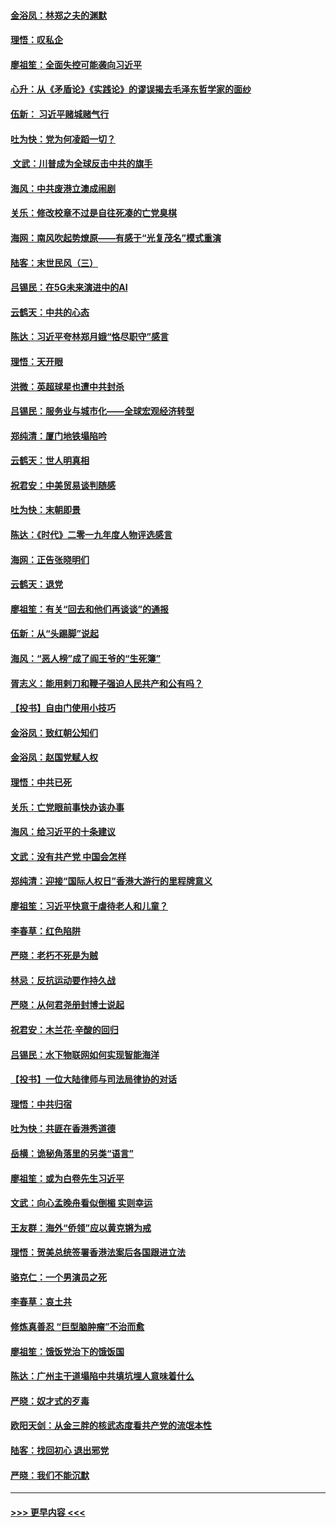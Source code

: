 #### [金浴凤：林郑之夫的渊默](../pages/nsc993/n11737735.md?t=12222111) 
#### [理悟：叹私企](../pages/nsc993/n11737715.md?t=12222111) 
#### [廖祖笙：全面失控可能袭向习近平](../pages/nsc993/n11737704.md?t=12222111) 
#### [心升：从《矛盾论》《实践论》的谬误揭去毛泽东哲学家的面纱](../pages/nsc993/n11736962.md?t=12222111) 
#### [伍新： 习近平赌城赌气行](../pages/nsc993/n11736929.md?t=12222111) 
#### [吐为快：党为何凌蹈一切？](../pages/nsc993/n11736915.md?t=12222111) 
#### [ 文武：川普成为全球反击中共的旗手](../pages/nsc993/n11736882.md?t=12222111) 
#### [海风：中共废港立澳成闹剧](../pages/nsc993/n11735857.md?t=12222111) 
#### [关乐：修改校章不过是自往死凑的亡党臭棋](../pages/nsc993/n11735097.md?t=12222111) 
#### [海网：南风吹起势燎原——有感于“光复茂名”模式重演](../pages/nsc993/n11732308.md?t=12222111) 
#### [陆客：末世民风（三）](../pages/nsc993/n11732211.md?t=12222111) 
#### [吕锡民：在5G未来演进中的AI](../pages/nsc993/n11730010.md?t=12222111) 
#### [云鹤天：中共的心态](../pages/nsc993/n11729906.md?t=12222111) 
#### [陈达：习近平夸林郑月娥“恪尽职守”感言](../pages/nsc993/n11729881.md?t=12222111) 
#### [理悟：天开眼](../pages/nsc993/n11729699.md?t=12222111) 
#### [洪微：英超球星也遭中共封杀](../pages/nsc993/n11727243.md?t=12222111) 
#### [吕锡民：服务业与城市化——全球宏观经济转型](../pages/nsc993/n11725845.md?t=12222111) 
#### [郑纯清：厦门地铁塌陷吟](../pages/nsc993/n11725813.md?t=12222111) 
#### [云鹤天：世人明真相](../pages/nsc993/n11725621.md?t=12222111) 
#### [祝君安：中美贸易谈判随感](../pages/nsc993/n11725609.md?t=12222111) 
#### [吐为快：末朝即景](../pages/nsc993/n11723365.md?t=12222111) 
#### [陈达：《时代》二零一九年度人物评选感言](../pages/nsc993/n11723337.md?t=12222111) 
#### [海网：正告张晓明们](../pages/nsc993/n11723228.md?t=12222111) 
#### [云鹤天：退党](../pages/nsc993/n11723056.md?t=12222111) 
#### [廖祖笙：有关“回去和他们再谈谈”的通报](../pages/nsc993/n11722442.md?t=12222111) 
#### [伍新：从“头踢脚”说起](../pages/nsc993/n11722429.md?t=12222111) 
#### [海风：“恶人榜”成了阎王爷的“生死簿”](../pages/nsc993/n11722272.md?t=12222111) 
#### [胥志义：能用剌刀和鞭子强迫人民共产和公有吗？](../pages/nsc993/n11720569.md?t=12222111) 
#### [【投书】自由门使用小技巧](../pages/nsc993/n11720180.md?t=12222111) 
#### [金浴凤：致红朝公知们](../pages/nsc993/n11720563.md?t=12222111) 
#### [金浴凤：赵国党赋人权](../pages/nsc993/n11720533.md?t=12222111) 
#### [理悟：中共已死](../pages/nsc993/n11720233.md?t=12222111) 
#### [关乐：亡党眼前事快办该办事](../pages/nsc993/n11719160.md?t=12222111) 
#### [海风：给习近平的十条建议](../pages/nsc993/n11717616.md?t=12222111) 
#### [文武：没有共产党 中国会怎样](../pages/nsc993/n11717584.md?t=12222111) 
#### [郑纯清：迎接“国际人权日”香港大游行的里程牌意义](../pages/nsc993/n11717417.md?t=12222111) 
#### [廖祖笙：习近平快意于虐待老人和儿童？](../pages/nsc993/n11715313.md?t=12222111) 
#### [李春草：红色陷阱](../pages/nsc993/n11715029.md?t=12222111) 
#### [严晓：老朽不死是为贼](../pages/nsc993/n11712910.md?t=12222111) 
#### [林忌：反抗运动要作持久战](../pages/nsc993/n11712623.md?t=12222111) 
#### [严晓：从何君尧册封博士说起](../pages/nsc993/n11712465.md?t=12222111) 
#### [祝君安：木兰花·辛酸的回归](../pages/nsc993/n11712381.md?t=12222111) 
#### [吕锡民：水下物联网如何实现智能海洋](../pages/nsc993/n11711158.md?t=12222111) 
#### [【投书】一位大陆律师与司法局律协的对话](../pages/nsc993/n11709675.md?t=12222111) 
#### [理悟：中共归宿](../pages/nsc993/n11710059.md?t=12222111) 
#### [吐为快：共匪在香港秀道德](../pages/nsc993/n11709979.md?t=12222111) 
#### [岳横：诡秘角落里的另类“语言”](../pages/nsc993/n11709792.md?t=12222111) 
#### [廖祖笙：或为白卷先生习近平](../pages/nsc993/n11708330.md?t=12222111) 
#### [文武：向心孟晚舟看似倒楣 实则幸运](../pages/nsc993/n11708236.md?t=12222111) 
#### [王友群：海外“侨领”应以黄克锵为戒](../pages/nsc993/n11706176.md?t=12222111) 
#### [理悟：贺美总统签署香港法案后各国跟进立法](../pages/nsc993/n11706853.md?t=12222111) 
#### [骆克仁：一个男演员之死](../pages/nsc993/n11706677.md?t=12222111) 
#### [李春草：哀土共](../pages/nsc993/n11706255.md?t=12222111) 
#### [修炼真善忍 “巨型脑肿瘤”不治而愈](../pages/nsc993/n11705340.md?t=12222111) 
#### [廖祖笙：饿饭党治下的饿饭国](../pages/nsc993/n11705085.md?t=12222111) 
#### [陈达：广州主干道塌陷中共填坑埋人意味着什么](../pages/nsc993/n11705046.md?t=12222111) 
#### [严晓：奴才式的歹毒](../pages/nsc993/n11704826.md?t=12222111) 
#### [欧阳天剑：从金三胖的核武态度看共产党的流氓本性](../pages/nsc993/n11702238.md?t=12222111) 
#### [陆客：找回初心 退出邪党](../pages/nsc993/n11702213.md?t=12222111) 
#### [严晓：我们不能沉默](../pages/nsc993/n11702110.md?t=12222111) 

----
#### [ >>> 更早内容 <<< ](../indexes/nsc993-earlier.md)
